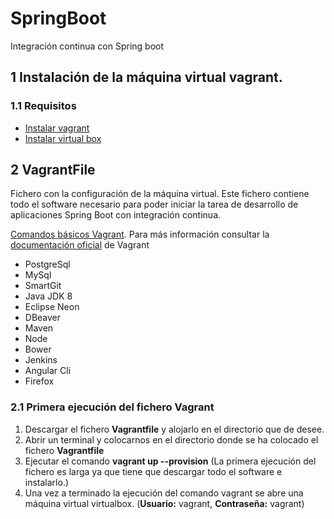 # SpringBoot
Integración continua con Spring boot

## 1 Instalación de la máquina virtual vagrant.

### 1.1 Requisitos

* [Instalar vagrant](https://www.vagrantup.com/downloads.html)
* [Instalar virtual box](https://www.virtualbox.org/wiki/Downloads)

## 2 VagrantFile

Fichero con la configuración de la máquina virtual. Este fichero contiene todo el software necesario para poder iniciar la tarea de desarrollo de aplicaciones Spring Boot con integración continua.

[Comandos básicos Vagrant](http://albertoromeu.com/7-comandos-vagrant/). Para más información consultar la [documentación oficial](https://www.vagrantup.com/docs/cli/) de Vagrant

* PostgreSql
* MySql
* SmartGit
* Java JDK 8
* Eclipse Neon
* DBeaver
* Maven
* Node
* Bower
* Jenkins
* Angular Cli
* Firefox

### 2.1 Primera ejecución del fichero Vagrant

1. Descargar el fichero __Vagrantfile__ y alojarlo en el directorio que de desee.
2. Abrir un terminal y colocarnos en el directorio donde se ha colocado el fichero __Vagrantfile__
3. Ejecutar el comando __vagrant up --provision__ (La primera ejecución del fichero es larga ya que tiene que descargar todo el software e instalarlo.)
4. Una vez a terminado la ejecución del comando vagrant se abre una máquina virtual virtualbox. (__Usuario:__ vagrant, __Contraseña:__ vagrant)
